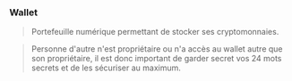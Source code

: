 ### Wallet 

> Portefeuille numérique permettant de stocker ses cryptomonnaies.

> Personne d'autre n'est propriétaire ou n'a accès au wallet autre que son propriétaire, il est donc important de garder secret vos 24 mots secrets et de les sécuriser au maximum.